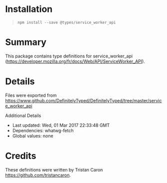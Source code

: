 # Installation
> `npm install --save @types/service_worker_api`

# Summary
This package contains type definitions for service_worker_api (https://developer.mozilla.org/fr/docs/Web/API/ServiceWorker_API).

# Details
Files were exported from https://www.github.com/DefinitelyTyped/DefinitelyTyped/tree/master/service_worker_api

Additional Details
 * Last updated: Wed, 01 Mar 2017 22:33:48 GMT
 * Dependencies: whatwg-fetch
 * Global values: none

# Credits
These definitions were written by Tristan Caron <https://github.com/tristancaron>.
